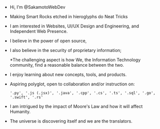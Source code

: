 - Hi, I’m @SakamotoWebDev
  
- Making Smart Rocks etched in hieroglyphs do Neat Tricks

- I am interested in Websites, UI/UX Design and Engineering, and Independent Web Presence.
- I believe in the power of open source,
- I also believe in the security of proprietary information;
  
    *The challenging aspect is how We, the Information Technology community, find a reasonable balance between the two.

- I enjoy learning about new concepts, tools, and products.
- Aspiring polyglot, open to collaboration and/or instruction on:
  
      '.py', '.js (.jsx)', '.java', '.cpp', '.cs', '.ts', '.sql', '.go', '.swift', '.rs'
  
- I am intrigued by the impact of Moore's Law and how it will affect Humanity. 
- The universe is discovering itself and we are the translators.
<!---
SakamotoWebDev/SakamotoWebDev is a ✨ special ✨ repository because its `README.md` (this file) appears on your GitHub profile.
You can click the Preview link to take a look at your changes.
--->
